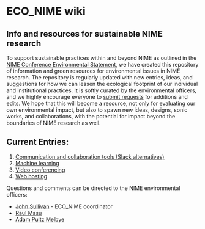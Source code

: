 # ECO\_NIME wiki

## Info and resources for sustainable NIME research

To support sustainable practices within and beyond NIME as outlined in the [NIME Conference Environmental Statement](https://www.nime.org/environment/), we have created this repository of information and green resources for environmental issues in NIME research. The repository is regularly updated with new entries, ideas, and suggestions for how we can lessen the ecological footprint of our individual and institutional practices. It is softly curated by the environmental officers, and we highly encourage everyone to [submit requests](https://github.com/NIME-conference/ECO_NIME/tree/fc16b685d873d6d4fa0c78bc67b2fbb7513a2856/Add%20an%20entry/README.md) for additions and edits. We hope that this will become a resource, not only for evaluating our own environmental impact, but also to spawn new ideas, designs, sonic works, and collaborations, with the potential for impact beyond the boundaries of NIME research as well.

## Current Entries:

1. [Communication and collaboration tools \(Slack alternatives\)](https://github.com/NIME-conference/ECO_NIME/tree/fc16b685d873d6d4fa0c78bc67b2fbb7513a2856/communication_chat_platform.md)
2. [Machine learning](machine_learning.md)
3. [Video conferencing](video_conferencing.md)
4. [Web hosting](web_hosting.md)

Questions and comments can be directed to the NIME environmental officers:

* [John Sullivan](mailto:johnny@johnnyvenom.com) - ECO\_NIME coordinator
* [Raul Masu](mailto:raul@raulmasu.org)
* [Adam Pultz Melbye](mailto:mail@adampultz.com)

